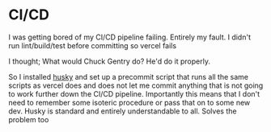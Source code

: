 # CI/CD

I was getting bored of my CI/CD pipeline failing. Entirely my fault. I didn't run lint/build/test before committing so vercel fails

I thought; What would Chuck Gentry do? He'd do it properly.

So I installed [husky](https://github.com/typicode/husky) and set up a precommit script that runs all the same scripts as vercel does and does not let me commit anything that is not going to work further down the CI/CD pipeline. Importantly this means that I don't need to remember some isoteric procedure or pass that on to some new dev. Husky is standard and entirely understandable to all. Solves the problem too
